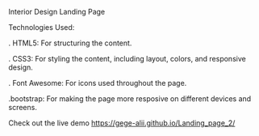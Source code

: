 Interior Design Landing Page

Technologies Used:

. HTML5: For structuring the content.

. CSS3: For styling the content, including layout, colors, and responsive design.

. Font Awesome: For icons used throughout the page.

.bootstrap: For making the page more resposive on different devices
and screens.

Check out the live demo https://gege-alii.github.io/Landing_page_2/

